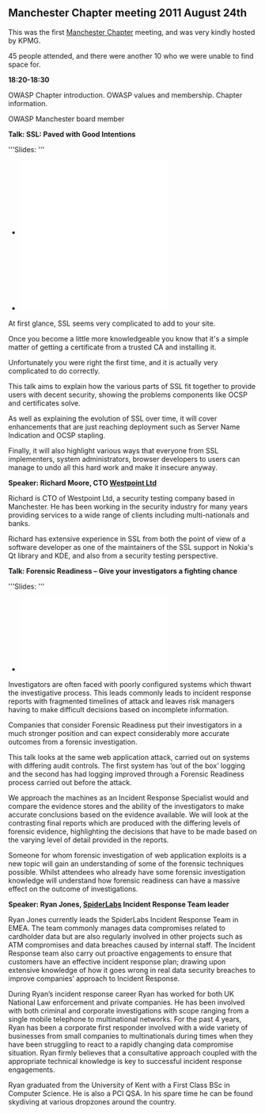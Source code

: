## Manchester Chapter meeting 2011 August 24th

This was the first [Manchester
Chapter](https://www.owasp.org/index.php/Manchester) meeting, and was
very kindly hosted by KPMG.

45 people attended, and there were another 10 who we were unable to find
space for.

**18:20-18:30**

OWASP Chapter introduction. OWASP values and membership. Chapter
information.

OWASP Manchester board member

**Talk: SSL: Paved with Good Intentions**

'''Slides: '''

  - ![<File:SSL_paved_with_good_intentions.pdf>](SSL_paved_with_good_intentions.pdf
    "File:SSL_paved_with_good_intentions.pdf")
  - ![File: Colour_map_of_CAs.pdf](_Colour_map_of_CAs.pdf
    "File: Colour_map_of_CAs.pdf")

At first glance, SSL seems very complicated to add to your site.

Once you become a little more knowledgeable you know that it's a simple
matter of getting a certificate from a trusted CA and installing it.

Unfortunately you were right the first time, and it is actually very
complicated to do correctly.

This talk aims to explain how the various parts of SSL fit together to
provide users with decent security, showing the problems components like
OCSP and certificates solve.

As well as explaining the evolution of SSL over time, it will cover
enhancements that are just reaching deployment such as Server Name
Indication and OCSP stapling.

Finally, it will also highlight various ways that everyone from SSL
implementers, system administrators, browser developers to users can
manage to undo all this hard work and make it insecure anyway.

**Speaker: Richard Moore, CTO [Westpoint
Ltd](http://www.westpoint.ltd.uk/)**

Richard is CTO of Westpoint Ltd, a security testing company based in
Manchester. He has been working in the security industry for many years
providing services to a wide range of clients including multi-nationals
and banks.

Richard has extensive experience in SSL from both the point of view of a
software developer as one of the maintainers of the SSL support in
Nokia's Qt library and KDE, and also from a security testing
perspective.

**Talk: Forensic Readiness – Give your investigators a fighting chance**

'''Slides: '''

  - ![<File:Incidence_readiness_Manchester.pdf>](Incidence_readiness_Manchester.pdf
    "File:Incidence_readiness_Manchester.pdf")

Investigators are often faced with poorly configured systems which
thwart the investigative process. This leads commonly leads to incident
response reports with fragmented timelines of attack and leaves risk
managers having to make difficult decisions based on incomplete
information.

Companies that consider Forensic Readiness put their investigators in a
much stronger position and can expect considerably more accurate
outcomes from a forensic investigation.

This talk looks at the same web application attack, carried out on
systems with differing audit controls. The first system has ‘out of the
box’ logging and the second has had logging improved through a Forensic
Readiness process carried out before the attack.

We approach the machines as an Incident Response Specialist would and
compare the evidence stores and the ability of the investigators to make
accurate conclusions based on the evidence available. We will look at
the contrasting final reports which are produced with the differing
levels of forensic evidence, highlighting the decisions that have to be
made based on the varying level of detail provided in the reports.

Someone for whom forensic investigation of web application exploits is a
new topic will gain an understanding of some of the forensic techniques
possible. Whilst attendees who already have some forensic investigation
knowledge will understand how forensic readiness can have a massive
effect on the outcome of investigations.

**Speaker: Ryan Jones,
[SpiderLabs](https://www.trustwave.com/spiderLabs.php) Incident Response
Team leader**

Ryan Jones currently leads the SpiderLabs Incident Response Team in
EMEA. The team commonly manages data compromises related to cardholder
data but are also regularly involved in other projects such as ATM
compromises and data breaches caused by internal staff. The Incident
Response team also carry out proactive engagements to ensure that
customers have an effective incident response plan; drawing upon
extensive knowledge of how it goes wrong in real data security breaches
to improve companies’ approach to Incident Response.

During Ryan’s incident response career Ryan has worked for both UK
National Law enforcement and private companies. He has been involved
with both criminal and corporate investigations with scope ranging from
a single mobile telephone to multinational networks. For the past 4
years, Ryan has been a corporate first responder involved with a wide
variety of businesses from small companies to multinationals during
times when they have been struggling to react to a rapidly changing data
compromise situation. Ryan firmly believes that a consultative approach
coupled with the appropriate technical knowledge is key to successful
incident response engagements.

Ryan graduated from the University of Kent with a First Class BSc in
Computer Science. He is also a PCI QSA. In his spare time he can be
found skydiving at various dropzones around the country.